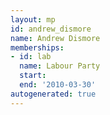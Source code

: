 ```yaml
---
layout: mp
id: andrew_dismore
name: Andrew Dismore
memberships:
- id: lab
  name: Labour Party
  start: 
  end: '2010-03-30'
autogenerated: true
---
```

